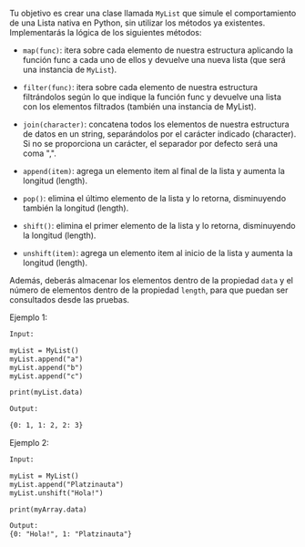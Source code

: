 Tu objetivo es crear una clase llamada `MyList` que simule el comportamiento de una Lista nativa en Python, sin utilizar los métodos ya existentes. Implementarás la lógica de los siguientes métodos:

- `map(func)`: itera sobre cada elemento de nuestra estructura aplicando la función func a cada uno de ellos y devuelve una nueva lista (que será una instancia de `MyList`).

- `filter(func)`: itera sobre cada elemento de nuestra estructura filtrándolos según lo que indique la función func y devuelve una lista con los elementos filtrados (también una instancia de MyList).

- `join(character)`: concatena todos los elementos de nuestra estructura de datos en un string, separándolos por el carácter indicado (character). Si no se proporciona un carácter, el separador por defecto será una coma ",".

- `append(item)`: agrega un elemento item al final de la lista y aumenta la longitud (length).

- `pop()`: elimina el último elemento de la lista y lo retorna, disminuyendo también la longitud (length).

- `shift()`: elimina el primer elemento de la lista y lo retorna, disminuyendo la longitud (length).

- `unshift(item)`: agrega un elemento item al inicio de la lista y aumenta la longitud (length).

Además, deberás almacenar los elementos dentro de la propiedad `data` y el número de elementos dentro de la propiedad `length`, para que puedan ser consultados desde las pruebas.

Ejemplo 1:

```txt
Input:

myList = MyList()
myList.append("a")
myList.append("b")
myList.append("c")

print(myList.data)

Output:

{0: 1, 1: 2, 2: 3}

```

Ejemplo 2:

```txt
Input:

myList = MyList()
myList.append("Platzinauta")
myList.unshift("Hola!")

print(myArray.data)

Output:
{0: "Hola!", 1: "Platzinauta"}

```